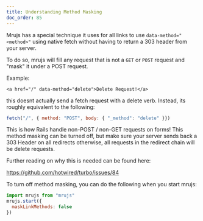 ```yaml
---
title: Understanding Method Masking
doc_order: 85
---
```


Mrujs has a special technique it uses for all links to use
`data-method="<method>"` using native fetch without having to return a
303 header from your server.

To do so, mrujs will fill any request that is not a `GET` or `POST`
request and "mask" it under a POST request.

Example:

`<a href="/" data-method="delete">Delete Request!</a>`

this doesnt actually send a fetch request with a delete verb. Instead,
its roughly equivalent to the following:

```js
fetch("/", { method: "POST", body: { "_method": "delete" }})
```

This is how Rails handle non-POST / non-GET requests on forms! This
method masking can be turned off, but make sure your server sends back a
303 Header on all redirects otherwise, all requests in the redirect
chain will be delete requests.

Further reading on why this is needed can be found here:

<https://github.com/hotwired/turbo/issues/84>

To turn off method masking, you can do the following when you start
mrujs:

```js
import mrujs from "mrujs"
mrujs.start({
  maskLinkMethods: false
})
```
